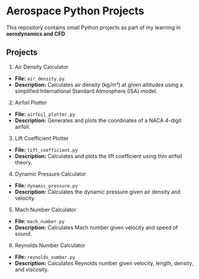 # Aerospace Python Projects

This repository contains small Python projects as part of my learning in **aerodynamics and CFD**.

## Projects
1. Air Density Calculator
- **File:** `air_density.py`
- **Description:** Calculates air density (kg/m³) at given altitudes using a simplified International Standard Atmosphere (ISA) model.  

2. Airfoil Plotter
- **File:** `airfoil_plotter.py`
- **Description:** Generates and plots the coordinates of a NACA 4-digit airfoil.

3. Lift Coefficient Plotter
- **File:** `lift_coefficient.py`
- **Description:** Calculates and plots the lift coefficient using thin airfoil theory.

4. Dynamic Pressure Calculator
- **File:** `dynamic_pressure.py`
- **Description:** Calculates the dynamic pressure given air density and velocity.

5. Mach Number Calculator
- **File:** `mach_number.py`
- **Description:** Calculates Mach number given velocity and speed of sound.

6. Reynolds Number Calculator
- **File:** `reynolds_number.py`
- **Description:** Calculates Reynolds number given velocity, length, density, and viscosity.
